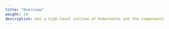 ```yaml
---
title: "Overview"
weight: 20
description: Get a high-level outline of Kubernetes and the components it is built from.
---
```

